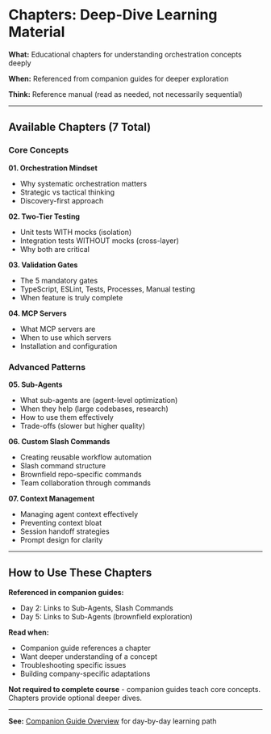 # Chapters: Deep-Dive Learning Material

**What:** Educational chapters for understanding orchestration concepts deeply

**When:** Referenced from companion guides for deeper exploration

**Think:** Reference manual (read as needed, not necessarily sequential)

---

## Available Chapters (7 Total)

### Core Concepts

**01. Orchestration Mindset**
- Why systematic orchestration matters
- Strategic vs tactical thinking
- Discovery-first approach

**02. Two-Tier Testing**
- Unit tests WITH mocks (isolation)
- Integration tests WITHOUT mocks (cross-layer)
- Why both are critical

**03. Validation Gates**
- The 5 mandatory gates
- TypeScript, ESLint, Tests, Processes, Manual testing
- When feature is truly complete

**04. MCP Servers**
- What MCP servers are
- When to use which servers
- Installation and configuration

### Advanced Patterns

**05. Sub-Agents**
- What sub-agents are (agent-level optimization)
- When they help (large codebases, research)
- How to use them effectively
- Trade-offs (slower but higher quality)

**06. Custom Slash Commands**
- Creating reusable workflow automation
- Slash command structure
- Brownfield repo-specific commands
- Team collaboration through commands

**07. Context Management**
- Managing agent context effectively
- Preventing context bloat
- Session handoff strategies
- Prompt design for clarity

---

## How to Use These Chapters

**Referenced in companion guides:**
- Day 2: Links to Sub-Agents, Slash Commands
- Day 5: Links to Sub-Agents (brownfield exploration)

**Read when:**
- Companion guide references a chapter
- Want deeper understanding of a concept
- Troubleshooting specific issues
- Building company-specific adaptations

**Not required to complete course** - companion guides teach core concepts. Chapters provide optional deeper dives.

---

**See:** [Companion Guide Overview](../companion/README.md) for day-by-day learning path
